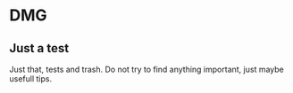 # DMG
## Just a test
Just that, tests and trash. Do not try to find anything important, just maybe usefull tips.
